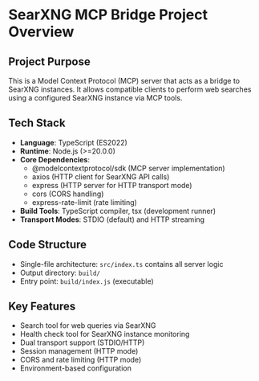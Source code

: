 # SearXNG MCP Bridge Project Overview

## Project Purpose
This is a Model Context Protocol (MCP) server that acts as a bridge to SearXNG instances. It allows compatible clients to perform web searches using a configured SearXNG instance via MCP tools.

## Tech Stack
- **Language**: TypeScript (ES2022)
- **Runtime**: Node.js (>=20.0.0)
- **Core Dependencies**: 
  - @modelcontextprotocol/sdk (MCP server implementation)
  - axios (HTTP client for SearXNG API calls)
  - express (HTTP server for HTTP transport mode)
  - cors (CORS handling)
  - express-rate-limit (rate limiting)
- **Build Tools**: TypeScript compiler, tsx (development runner)
- **Transport Modes**: STDIO (default) and HTTP streaming

## Code Structure
- Single-file architecture: `src/index.ts` contains all server logic
- Output directory: `build/`
- Entry point: `build/index.js` (executable)

## Key Features
- Search tool for web queries via SearXNG
- Health check tool for SearXNG instance monitoring
- Dual transport support (STDIO/HTTP)
- Session management (HTTP mode)
- CORS and rate limiting (HTTP mode)
- Environment-based configuration